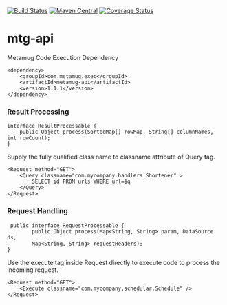 [![Build Status](https://travis-ci.org/metamug/mtg-api.svg?branch=master)](https://travis-ci.org/metamug/mtg-api) [![Maven Central](https://maven-badges.herokuapp.com/maven-central/com.metamug.exec/metamug-api/badge.svg)](http://search.maven.org/#artifactdetails|com.metamug.exec|metamug-api|1.1.1|) [![Coverage Status](https://coveralls.io/repos/github/metamug/mtg-api/badge.svg?branch=master)](https://coveralls.io/github/metamug/mtg-api?branch=master)


# mtg-api
Metamug Code Execution Dependency

```
<dependency>
    <groupId>com.metamug.exec</groupId>
    <artifactId>metamug-api</artifactId>
    <version>1.1.1</version>
</dependency>
```

### Result Processing

```
interface ResultProcessable {
    public Object process(SortedMap[] rowMap, String[] columnNames, int rowCount);
}
```
Supply the fully qualified class name to classname attribute of Query tag. 

```
<Request method="GET">
	<Query classname="com.mycompany.handlers.Shortener" >
	    SELECT id FROM urls WHERE url=$q
	</Query>
</Request>
```

### Request Handling

```
 public interface RequestProcessable {
        public Object process(Map<String, String> param, DataSource ds, 
        Map<String, String> requestHeaders);
}
```
Use the execute tag inside Request directly to execute code to process the incoming request.

```
<Request method="GET">
    <Execute classname="com.mycompany.schedular.Schedule" />
</Request>
```

